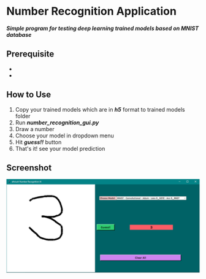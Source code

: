 # Number Recognition Application

***Simple program for testing deep learning trained models based on MNIST database***

## Prerequisite

- [Pillow]: https://pypi.org/project/Pillow/ "Pillow"

- [Tensorflow]: https://pypi.org/project/tensorflow/ "Tensorflow"

  

## How to Use

1. Copy your trained models which are in ***h5*** format to trained models folder
2. Run ***number_recognition_gui.py***
3. Draw a number
4. Choose your model in dropdown menu
5. Hit ***guess!!*** button
6. That's it! see your model prediction

## Screenshot

![Number Recognition GUI Screenshot](https://github.com/dariush-bahrami/Number-Recognition-Application/raw/master/GUI%20Screenshot.png)





